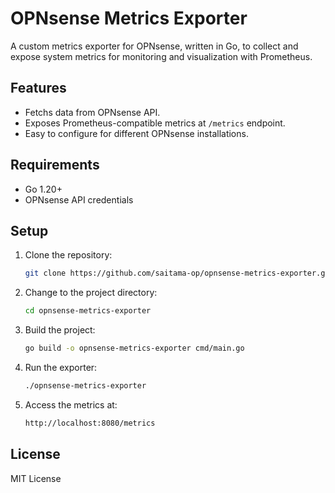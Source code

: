 # OPNsense Metrics Exporter

A custom metrics exporter for OPNsense, written in Go, to collect and expose system metrics for monitoring and visualization with Prometheus.

## Features

- Fetchs data from OPNsense API.
- Exposes Prometheus-compatible metrics at `/metrics` endpoint.
- Easy to configure for different OPNsense installations.

## Requirements

- Go 1.20+
- OPNsense API credentials

## Setup

1. Clone the repository:
   ```bash
   git clone https://github.com/saitama-op/opnsense-metrics-exporter.git
   ```

2. Change to the project directory:
   ```bash
   cd opnsense-metrics-exporter
   ```

3. Build the project:
   ```bash
   go build -o opnsense-metrics-exporter cmd/main.go
   ```

4. Run the exporter:
   ```bash
   ./opnsense-metrics-exporter
   ```

5. Access the metrics at:
   ```bash
   http://localhost:8080/metrics
   ```

## License

MIT License

